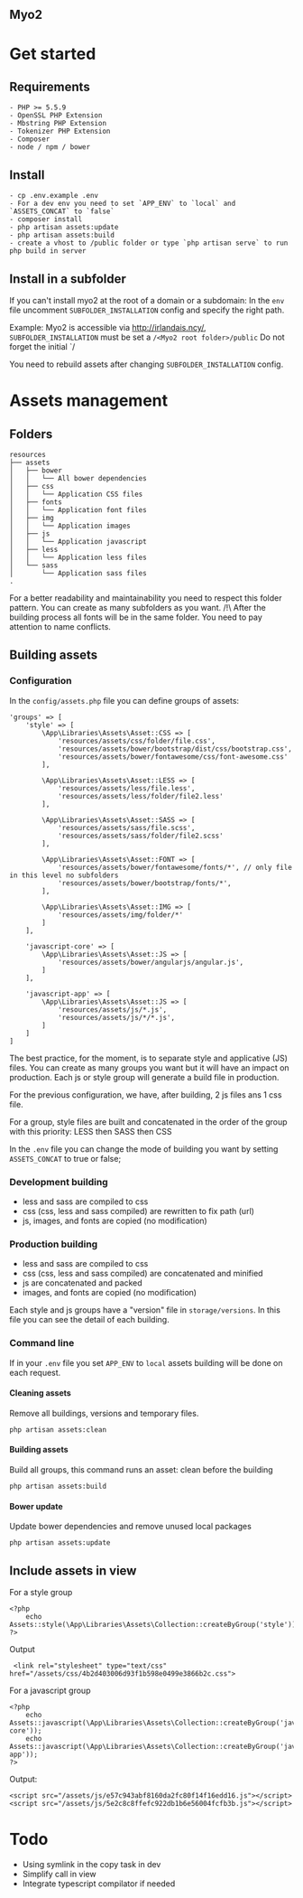Myo2 
---------

# Get started

## Requirements

    - PHP >= 5.5.9
    - OpenSSL PHP Extension
    - Mbstring PHP Extension
    - Tokenizer PHP Extension
    - Composer
    - node / npm / bower

## Install

    - cp .env.example .env
    - For a dev env you need to set `APP_ENV` to `local` and `ASSETS_CONCAT` to `false`
    - composer install
    - php artisan assets:update
    - php artisan assets:build
    - create a vhost to /public folder or type `php artisan serve` to run php build in server

## Install in a subfolder

If you can't install myo2 at the root of a domain or a subdomain:
In the `env` file uncomment `SUBFOLDER_INSTALLATION` config and specify the right path. 

Example: Myo2 is accessible via http://irlandais.ncy/<Myo2 root folder>, `SUBFOLDER_INSTALLATION` must be set a `/<Myo2 root folder>/public`
Do not forget the initial `/


You need to rebuild assets after changing `SUBFOLDER_INSTALLATION` config.

# Assets management
## Folders

    resources
    ├── assets
    │   ├── bower
    │   │   └── All bower dependencies
    │   ├── css
    │   │   └── Application CSS files
    │   ├── fonts
    │   │   └── Application font files
    │   ├── img
    │   │   └── Application images
    │   ├── js
    │   │   └── Application javascript
    │   ├── less
    │   │   └── Application less files
    │   └── sass
    │       └── Application sass files
    .

For a better readability and maintainability you need to respect this folder pattern. You can create as many subfolders as you want.
/!\ After the building process all fonts will be in the same folder. You need to pay attention to name conflicts.

## Building assets

### Configuration

In the `config/assets.php` file you can define groups of assets:



    'groups' => [
        'style' => [
            \App\Libraries\Assets\Asset::CSS => [
                'resources/assets/css/folder/file.css',
                'resources/assets/bower/bootstrap/dist/css/bootstrap.css',
                'resources/assets/bower/fontawesome/css/font-awesome.css'
            ],

            \App\Libraries\Assets\Asset::LESS => [
                'resources/assets/less/file.less',
                'resources/assets/less/folder/file2.less'
            ],

            \App\Libraries\Assets\Asset::SASS => [
                'resources/assets/sass/file.scss',
                'resources/assets/sass/folder/file2.scss'
            ],

            \App\Libraries\Assets\Asset::FONT => [
                'resources/assets/bower/fontawesome/fonts/*', // only file in this level no subfolders
                'resources/assets/bower/bootstrap/fonts/*',
            ],

            \App\Libraries\Assets\Asset::IMG => [
                'resources/assets/img/folder/*'
            ]
        ],

        'javascript-core' => [
            \App\Libraries\Assets\Asset::JS => [
                'resources/assets/bower/angularjs/angular.js',
            ]
        ],

        'javascript-app' => [
            \App\Libraries\Assets\Asset::JS => [
                'resources/assets/js/*.js',
                'resources/assets/js/*/*.js',
            ]
        ]
    ]


The best practice, for the moment, is to separate style and applicative (JS) files. You can create as many groups you want but it will have an impact on production.
Each js or style group will generate a build file in production.

For the previous configuration, we have, after building, 2 js files ans 1 css file.

For a group, style files are built and concatenated in the order of the group with this priority: LESS then SASS then CSS

In the `.env` file you can change the mode of building you want by setting `ASSETS_CONCAT` to true or false;

### Development building

- less and sass are compiled to css
- css (css, less and sass compiled) are rewritten to fix path (url)
- js, images, and fonts are copied (no modification)

### Production building

- less and sass are compiled to css
- css (css, less and sass compiled) are concatenated and minified
- js are concatenated and packed
- images, and fonts are copied (no modification)

Each style and js groups have a "version" file in `storage/versions`. In this file you can see the detail of each building.

### Command line

If in your `.env` file you set `APP_ENV` to `local` assets building will be done on each request.

#### Cleaning assets

Remove all buildings, versions and temporary files.

`php artisan assets:clean`

#### Building assets

Build all groups, this command runs an asset: clean before the building

`php artisan assets:build`

#### Bower update

Update bower dependencies and remove unused local packages

`php artisan assets:update`

## Include assets in view

For a style group

    <?php
        echo Assets::style(\App\Libraries\Assets\Collection::createByGroup('style'));
    ?>

Output


     <link rel="stylesheet" type="text/css" href="/assets/css/4b2d403006d93f1b598e0499e3866b2c.css">


For a javascript group

    <?php
        echo Assets::javascript(\App\Libraries\Assets\Collection::createByGroup('javascript-core'));
        echo Assets::javascript(\App\Libraries\Assets\Collection::createByGroup('javascript-app'));
    ?>

Output:

    <script src="/assets/js/e57c943abf8160da2fc80f14f16edd16.js"></script>
    <script src="/assets/js/5e2c8c8ffefc922db1b6e56004fcfb3b.js"></script>

# Todo

- Using symlink in the copy task in dev
- Simplify call in view
- Integrate typescript compilator if needed